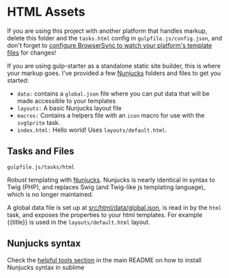 # HTML Assets
If you are using this project with another platform that handles markup, delete this folder and the `tasks.html` config in `gulpfile.js/config.json`, and don't forget to [configure BrowserSync to watch your platform's template files](https://browsersync.io/docs/options/#option-files) for changes!

If you are using gulp-starter as a standalone static site builder, this is where your markup goes. I've provided a few [Nunjucks](https://mozilla.github.io/nunjucks/) folders and files to get you started:

- `data:` contains a `global.json` file where you can put data that will be made accessible to your templates
- `layouts:` A basic Nunjucks layout file
- `macros:` Contains a helpers file with an `icon` macro for use with the `svgSprite` task.
- `index.html:` Hello world! Uses `layouts/default.html`.

## Tasks and Files
```
gulpfile.js/tasks/html
```
Robust templating with [Nunjucks](https://mozilla.github.io/nunjucks/). Nunjucks is nearly identical in syntax to Twig (PHP), and replaces Swig (and Twig-like js templating language), which is no longer maintained.

A global data file is set up at [src/html/data/global.json](src/html/data/global.json), is read in by the `html` task, and exposes the properties to your html templates. For example {{title}} is used in the `layouts/default.html` layout.

## Nunjucks syntax

Check the [helpful tools section](https://github.com/Prophets/dameblanche#nunjucks-syntax-definitions) in the main README on how to install Nunjucks syntax in sublime
